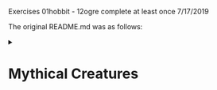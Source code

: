 Exercises 01hobbit - 12ogre complete at least once 7/17/2019

The original README.md was as follows:

<details> 
  <summary> 
    
# Mythical Creatures

  </summary>
  
## Installation Steps

Before you can work on or run any of these tests, you need to make sure you install the dependencies. The directions are at the [root-level of this repository](https://github.com/turingschool-examples/javascript-foundations).

### Running the Tests

In your terminal, change into the `mythical-creatures` directory, and run the command `npm test mythical-creatures/test/unicorn-test.js`. To run other tests, just replace the creature name.

Most of the tests are skipped. When you see `it.skip('should be a function', () => {` in a test, it means that test has been skipped. They are skipped for a good reason - that way, when you run the test suite for the first time, you don't see tons of errors screaming at you in the terminal.

Unskip each test, one at a time in order, so you can concentrate on making one test pass. Unskip the test by deleting the `.skip` from the test's first line so it should look more like `it('should be a function', () => {`. Run the test to see what kind of error you are getting, and then implement the code to make the test pass!

### Video Tutorial!

[Here is a video](https://youtu.be/wfrwMYn2BCg) that walks through the setup and first mythical creature.

### Creature Order

* `unicorn`
* `vampire`
* `dragon`
* `hobbit`
* `pirate`
* `wizard`
* `medusa`
* `werewolf`
* `centaur`

### Extra Challenges

#### The Dreaded `if` Statement

Can you complete implementations of each of the creatures without using `if`
statements? Think about how removing them affects your code.

#### Imagine Two Creatures

Can you add two new creatures to the repository? How about a Hydra? Add unit
tests exercising some of the following concepts:

* Initializing constructor with data
* Using methods to change the internal state of an instance
* Using methods to query the internal state of an instance

### Extra Creatures
If you've done the creatures above and feel comfortable with those, try conquering a few more creatures!

* `direwolf`
* `fairy`
* `ogre`
* `sphinx`

#### Practicing new javascript features

Notice, some of the syntax with the tests and files are using newer javascript features introduced in es6, like arrow functions, block-scoped variables, and classes.  See if you can start flexing your es6 muscles and write your solutions and tests using the new syntax!  

</details>
